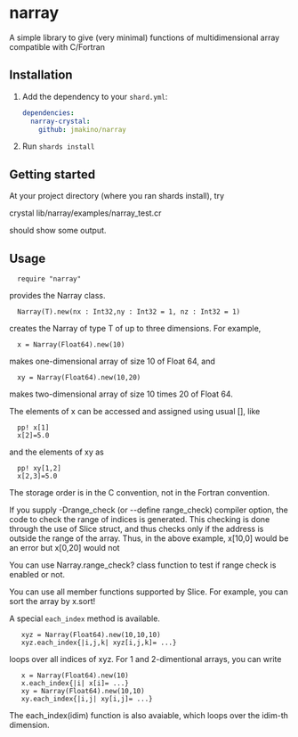 # narray
A simple library to give (very minimal) functions of multidimensional
array compatible with C/Fortran



## Installation


1. Add the dependency to your `shard.yml`:

   ```yaml
   dependencies:
     narray-crystal:
       github: jmakino/narray
   ```

2. Run `shards install`


## Getting started
At your project directory (where you ran shards install), try

   crystal lib/narray/examples/narray_test.cr

should show some output.

  
## Usage

```
  require "narray"
```
provides the Narray class.
```
  Narray(T).new(nx : Int32,ny : Int32 = 1, nz : Int32 = 1)
```
creates the Narray of type T of up to three dimensions. For example,
```
  x = Narray(Float64).new(10)
```
makes one-dimensional array of size 10 of Float 64, and
```
  xy = Narray(Float64).new(10,20)
```
makes two-dimensional array of size 10  times 20 of Float 64.

The elements of x can be accessed and assigned using usual [], like

```
  pp! x[1]
  x[2]=5.0
```

and the elements of xy as
```
  pp! xy[1,2]
  x[2,3]=5.0
```


The storage order is in the C convention, not in the Fortran convention.

If you supply -Drange_check (or --define range_check) compiler option,
the code to check the range of indices is generated. This checking is
done through the use of Slice struct, and thus checks only if the
address is outside the range of the array. Thus, in the above example,
x[10,0] would be an error but x[0,20] would not

You can use Narray.range_check? class function to test if range check
is enabled or not.

You can use all member functions supported by Slice. For example, you
can sort the array by x.sort!

A special `each_index` method is available. 
```
   xyz = Narray(Float64).new(10,10,10)
   xyz.each_index{|i,j,k| xyz[i,j,k]= ...}
```
loops over all indices of xyz. For 1 and 2-dimentional arrays, you can
write
```
   x = Narray(Float64).new(10)
   x.each_index{|i| x[i]= ...}
   xy = Narray(Float64).new(10,10)
   xy.each_index{|i,j| xy[i,j]= ...}
```
The each_index(idim) function is also avaiable, which loops over the idim-th dimension.

